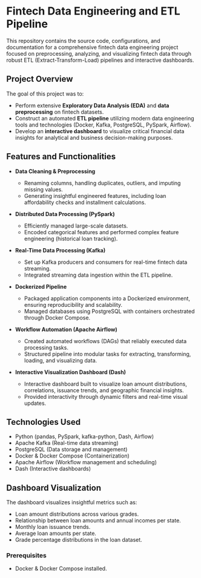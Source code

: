 # Fintech Data Engineering and ETL Pipeline

This repository contains the source code, configurations, and documentation for a comprehensive fintech data engineering project focused on preprocessing, analyzing, and visualizing fintech data through robust ETL (Extract-Transform-Load) pipelines and interactive dashboards.

## Project Overview
The goal of this project was to:

- Perform extensive **Exploratory Data Analysis (EDA)** and **data preprocessing** on fintech datasets.
- Construct an automated **ETL pipeline** utilizing modern data engineering tools and technologies (Docker, Kafka, PostgreSQL, PySpark, Airflow).
- Develop an **interactive dashboard** to visualize critical financial data insights for analytical and business decision-making purposes.

## Features and Functionalities
- **Data Cleaning & Preprocessing**
  - Renaming columns, handling duplicates, outliers, and imputing missing values.
  - Generating insightful engineered features, including loan affordability checks and installment calculations.

- **Distributed Data Processing (PySpark)**
  - Efficiently managed large-scale datasets.
  - Encoded categorical features and performed complex feature engineering (historical loan tracking).

- **Real-Time Data Processing (Kafka)**
  - Set up Kafka producers and consumers for real-time fintech data streaming.
  - Integrated streaming data ingestion within the ETL pipeline.

- **Dockerized Pipeline**
  - Packaged application components into a Dockerized environment, ensuring reproducibility and scalability.
  - Managed databases using PostgreSQL with containers orchestrated through Docker Compose.

- **Workflow Automation (Apache Airflow)**
  - Created automated workflows (DAGs) that reliably executed data processing tasks.
  - Structured pipeline into modular tasks for extracting, transforming, loading, and visualizing data.

- **Interactive Visualization Dashboard (Dash)**
  - Interactive dashboard built to visualize loan amount distributions, correlations, issuance trends, and geographic financial insights.
  - Provided interactivity through dynamic filters and real-time visual updates.

## Technologies Used
- Python (pandas, PySpark, kafka-python, Dash, Airflow)
- Apache Kafka (Real-time data streaming)
- PostgreSQL (Data storage and management)
- Docker & Docker Compose (Containerization)
- Apache Airflow (Workflow management and scheduling)
- Dash (Interactive dashboards)

## Dashboard Visualization
The dashboard visualizes insightful metrics such as:
- Loan amount distributions across various grades.
- Relationship between loan amounts and annual incomes per state.
- Monthly loan issuance trends.
- Average loan amounts per state.
- Grade percentage distributions in the loan dataset.

### Prerequisites
- Docker & Docker Compose installed.

